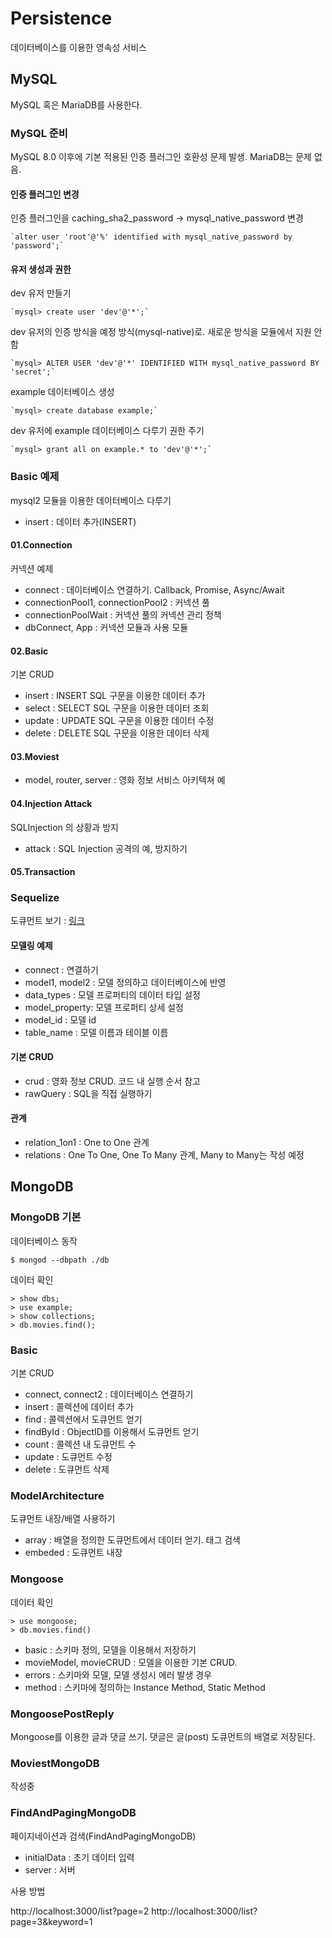 # Persistence

데이터베이스를 이용한 영속성 서비스

## MySQL

MySQL 혹은 MariaDB를 사용한다.

### MySQL 준비

MySQL 8.0 이후에 기본 적용된 인증 플러그인 호환성 문제 발생. MariaDB는 문제 없음.

#### 인증 플러그인 변경

인증 플러그인을 caching_sha2_password -> mysql_native_password 변경

    `alter user 'root'@'%' identified with mysql_native_password by 'password';`

#### 유저 생성과 권한

dev 유저 만들기

    `mysql> create user 'dev'@'*';`

dev 유저의 인증 방식을 예정 방식(mysql-native)로. 새로운 방식을 모듈에서 지원 안함

    `mysql> ALTER USER 'dev'@'*' IDENTIFIED WITH mysql_native_password BY 'secret';`

example 데이터베이스 생성

    `mysql> create database example;`

dev 유저에 example 데이터베이스 다루기 권한 주기

    `mysql> grant all on example.* to 'dev'@'*';`

### Basic 예제

mysql2 모듈을 이용한 데이터베이스 다루기

- insert : 데이터 추가(INSERT)

#### 01.Connection

커넥션 예제

- connect : 데이터베이스 연결하기. Callback, Promise, Async/Await
- connectionPool1, connectionPool2 : 커넥션 풀
- connectionPoolWait : 커넥션 풀의 커넥션 관리 정책
- dbConnect, App : 커넥션 모듈과 사용 모듈

#### 02.Basic

기본 CRUD

- insert : INSERT SQL 구문을 이용한 데이터 추가
- select : SELECT SQL 구문을 이용한 데이터 조회
- update : UPDATE SQL 구문을 이용한 데이터 수정
- delete : DELETE SQL 구문을 이용한 데이터 삭제

#### 03.Moviest

- model, router, server : 영화 정보 서비스 아키텍쳐 예


#### 04.Injection Attack

SQLInjection 의 상황과 방지

- attack : SQL Injection 공격의 예, 방지하기

#### 05.Transaction

### Sequelize

도큐먼트 보기 : [링크](http://docs.sequelizejs.com)

#### 모델링 예제


- connect : 연결하기
- model1, model2 : 모델 정의하고 데이터베이스에 반영
- data_types : 모델 프로퍼티의 데이터 타입 설정
- model_property: 모델 프로퍼티 상세 설정
- model_id : 모델 id
- table_name : 모델 이름과 테이블 이름

#### 기본 CRUD

- crud : 영화 정보 CRUD. 코드 내 실행 순서 참고
- rawQuery : SQL을 직접 실행하기

#### 관계

- relation_1on1 : One to One 관계
- relations : One To One, One To Many 관계, Many to Many는 작성 예정

## MongoDB

### MongoDB 기본

데이터베이스 동작

`$ mongod --dbpath ./db`

데이터 확인

```` 
> show dbs;
> use example;
> show collections;
> db.movies.find();
````

### Basic

기본 CRUD

- connect, connect2 : 데이터베이스 연결하기
- insert : 콜렉션에 데이터 추가
- find : 콜렉션에서 도큐먼트 얻기
- findById : ObjectID를 이용해서 도큐먼트 얻기
- count : 콜렉션 내 도큐먼트 수
- update : 도큐먼트 수정
- delete : 도큐먼트 삭제

### ModelArchitecture

도큐먼트 내장/배열 사용하기

- array : 배열을 정의한 도큐먼트에서 데이터 얻기. 태그 검색
- embeded : 도큐먼트 내장

### Mongoose

데이터 확인
````
> use mongoose;
> db.movies.find()
````
- basic : 스키마 정의, 모델을 이용해서 저장하기
- movieModel, movieCRUD : 모델을 이용한 기본 CRUD. 
- errors : 스키마와 모델, 모델 생성시 에러 발생 경우
- method : 스키마에 정의하는 Instance Method, Static Method

### MongoosePostReply

Mongoose를 이용한 글과 댓글 쓰기. 댓글은 글(post) 도큐먼트의 배열로 저장된다.

### MoviestMongoDB

작성중


### FindAndPagingMongoDB

페이지네이션과 검색(FindAndPagingMongoDB)

- initialData : 초기 데이터 입력
- server : 서버

사용 방법

http://localhost:3000/list?page=2
http://localhost:3000/list?page=3&keyword=1
